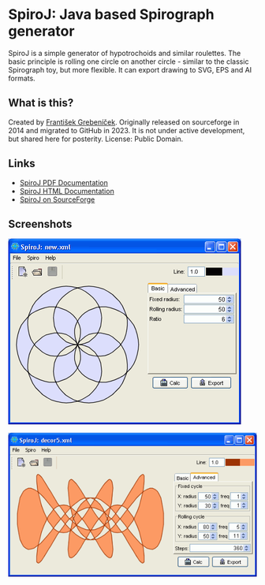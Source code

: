 # SpiroJ: Java based Spirograph generator

SpiroJ is a simple generator of hypotrochoids and similar roulettes.
The basic principle is rolling one circle on another circle -
similar to the classic Spirograph toy, but more flexible.
It can export drawing to SVG, EPS and AI formats.

## What is this?

Created by [František Grebeníček](https://github.com/fgrebenicek).
Originally released on sourceforge in 2014 and migrated to GitHub in 2023.
It is not under active development, but shared here for posterity.
License: Public Domain.

## Links

* [SpiroJ PDF Documentation](tex/spiro.pdf)
* [SpiroJ HTML Documentation](doc/index.html)
* [SpiroJ on SourceForge](https://sourceforge.net/projects/spiroj/)

## Screenshots

![](doc/new_screen.png)

![](doc/decor5_screen.png)
